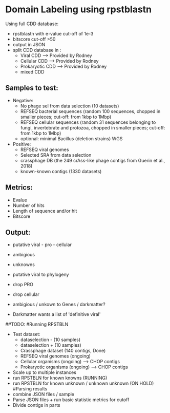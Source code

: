 # Domain Labeling using rpstblastn
Using full CDD database:
 - rpstblastn with e-value cut-off of 1e-3
 - bitscore cut-off >50
 - output in JSON
 - split CDD database in :
    - Viral CDD --> Provided by Rodney 
    - Cellular CDD --> Provided by Rodney
    - Prokaryotic CDD --> Provided by Rodney 
    - mixed CDD

## Samples to test:
 - Negative:
    - No phage sel from data selection (10 datasets)
    - REFSEQ bacterial sequences (random 100 sequences, chopped in smaller pieces; cut-off: from 1kbp to 1Mbp)
    - REFSEQ cellular sequences (random 31 sequences belonging to fungi, invertebrate and protozoa, chopped in smaller pieces; cut-off: from 1kbp to 1Mbp)
    - optional: minimal Bacillus (deletion strains) WGS
 - Positive:
    - REFSEQ viral genomes
    - Selected SRA from data selection
    - crassphage DB (the 249 crAss-like phage contigs from Guerin et al., 2018)
    - known-known contigs (1330 datasets)

## Metrics:
 - Evalue
 - Number of hits
 - Length of sequence and/or hit
 - Bitscore

## Output:
 - putative viral - pro - cellular
 - ambigious
 - unknowns

 - putative viral to phylogeny
 - drop PRO
 - drop cellular
 - ambigious / unkown to Genes / darkmatter?
 - Darkmatter wants a list of 'definitive viral'


##TODO:
#Running RPSTBLN
 - Test dataset:
 	- dataselection - (10 samples)
	- dataselection + (10 samples)
	- Crassphage dataset (140 contigs, Done)
	- REFSEQ viral genomes (ongoing)
	- Cellular organisms (ongoing) --> CHOP contigs
	- Prokaryotic organisms (ongoing) --> CHOP contigs
 - Scale up to multiple instances
 - run RPSTBLN for known knowns (RUNNING)
 - run RPSTBLN for known unknown / unknown unknown (ON HOLD)
#Parsing results
 - combine JSON files / sample
 - Parse JSON files + run basic statistic metrics for cutoff
 - Divide contigs in parts
